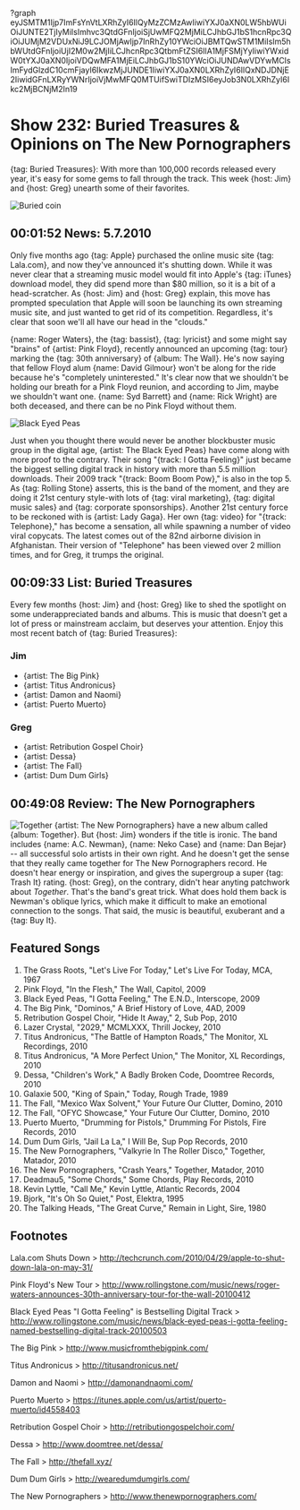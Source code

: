 ?graph eyJSMTM1Ijp7ImFsYnVtLXRhZyI6IlQyMzZCMzAwIiwiYXJ0aXN0LW5hbWUiOiJUNTE2TjIyMiIsImhvc3QtdGFnIjoiSjUwMFQ2MjMiLCJhbGJ1bS1hcnRpc3QiOiJUMjM2VDUxNiJ9LCJOMjAwIjp7InRhZy10YWciOiJBMTQwSTM1MiIsIm5hbWUtdGFnIjoiUjI2M0w2MjIiLCJhcnRpc3QtbmFtZSI6IlA1MjFSMjYyIiwiYWxidW0tYXJ0aXN0IjoiVDQwMFA1MjEiLCJhbGJ1bS10YWciOiJUNDAwVDYwMCIsImFydGlzdC10cmFjayI6IkwzMjJUNDE1IiwiYXJ0aXN0LXRhZyI6IlQxNDJDNjE2IiwidGFnLXRyYWNrIjoiVjMwMFQ0MTUifSwiTDIzMSI6eyJob3N0LXRhZyI6Ikc2MjBCNjM2In19

# Show 232: Buried Treasures & Opinions on The New Pornographers
{tag: Buried Treasures}: With more than 100,000 records released every year, it's easy for some gems to fall through the track. This week {host: Jim} and {host: Greg} unearth some of their favorites.

![Buried coin](http://static.soundopinions.org/images/buriedtreasures/buriedcoin.jpg)

## 00:01:52 News: 5.7.2010
Only five months ago {tag: Apple} purchased the online music site {tag: Lala.com}, and now they've announced it's shutting down. While it was never clear that a streaming music model would fit into Apple's {tag: iTunes} download model, they did spend more than $80 million, so it is a bit of a head-scratcher. As {host: Jim} and {host: Greg} explain, this move has prompted speculation that Apple will soon be launching its own streaming music site, and just wanted to get rid of its competition. Regardless, it's clear that soon we'll all have our head in the "clouds." 

{name: Roger Waters}, the {tag: bassist}, {tag: lyricist} and some might say "brains" of {artist: Pink Floyd}, recently announced an upcoming {tag: tour} marking the {tag: 30th anniversary} of {album: The Wall}. He's now saying that fellow Floyd alum {name: David Gilmour} won't be along for the ride because he's "completely uninterested." It's clear now that we shouldn't be holding our breath for a Pink Floyd reunion, and according to Jim, maybe we shouldn't want one. {name: Syd Barrett} and {name: Rick Wright} are both deceased, and there can be no Pink Floyd without them.

![Black Eyed Peas](http://static.soundopinions.org/images/2010/black-eyed-peas.jpg)

Just when you thought there would never be another blockbuster music group in the digital age, {artist: The Black Eyed Peas} have come along with more proof to the contrary. Their song "{track: I Gotta Feeling}" just became the biggest selling digital track in history with more than 5.5 million downloads. Their 2009 track "{track: Boom Boom Pow}," is also in the top 5. As {tag: Rolling Stone} asserts, this is the band of the moment, and they are doing it 21st century style-with lots of {tag: viral marketing}, {tag: digital music sales} and {tag: corporate sponsorships}. Another 21st century force to be reckoned with is {artist: Lady Gaga}. Her own {tag: video} for "{track: Telephone}," has become a sensation, all while spawning a number of video viral copycats. The latest comes out of the 82nd airborne division in Afghanistan. Their version of "Telephone" has been viewed over 2 million times, and for Greg, it trumps the original.

## 00:09:33 List: Buried Treasures
Every few months {host: Jim} and {host: Greg} like to shed the spotlight on some underappreciated bands and albums. This is music that doesn't get a lot of press or mainstream acclaim, but deserves your attention. Enjoy this most recent batch of {tag: Buried Treasures}:

### Jim
- {artist: The Big Pink}
- {artist: Titus Andronicus}
- {artist: Damon and Naomi}
- {artist: Puerto Muerto}

### Greg
- {artist: Retribution Gospel Choir}
- {artist: Dessa}
- {artist: The Fall}
- {artist: Dum Dum Girls}

## 00:49:08 Review: The New Pornographers
![Together](http://is1.mzstatic.com/image/thumb/Music/v4/af/04/9a/af049a49-886c-9910-bee4-e5dd2a3a4be2/source/600x600bb.jpg "4978498/364679767")
{artist: The New Pornographers} have a new album called {album: Together}. But {host: Jim} wonders if the title is ironic. The band includes {name: A.C. Newman}, {name: Neko Case} and {name: Dan Bejar} -- all successful solo artists in their own right. And he doesn't get the sense that they really came together for The New Pornographers record. He doesn't hear energy or inspiration, and gives the supergroup a super {tag: Trash It} rating. {host: Greg}, on the contrary, didn't hear anyting patchwork about *Together*. That's the band's great trick. What does hold them back is Newman's oblique lyrics, which make it difficult to make an emotional connection to the songs. That said, the music is beautiful, exuberant and a {tag: Buy It}.


## Featured Songs
1. The Grass Roots, "Let's Live For Today," Let's Live For Today, MCA, 1967
2. Pink Floyd, "In the Flesh," The Wall, Capitol, 2009
3. Black Eyed Peas, "I Gotta Feeling," The E.N.D., Interscope, 2009
4. The Big Pink, "Dominos," A Brief History of Love, 4AD, 2009
5. Retribution Gospel Choir, "Hide It Away," 2, Sub Pop, 2010
6. Lazer Crystal, "2029," MCMLXXX, Thrill Jockey, 2010
7. Titus Andronicus, "The Battle of Hampton Roads," The Monitor, XL Recordings, 2010
8. Titus Andronicus, "A More Perfect Union," The Monitor, XL Recordings, 2010
9. Dessa, "Children's Work," A Badly Broken Code, Doomtree Records, 2010
10. Galaxie 500, "King of Spain," Today, Rough Trade, 1989
11. The Fall, "Mexico Wax Solvent," Your Future Our Clutter, Domino, 2010
12. The Fall, "OFYC Showcase," Your Future Our Clutter, Domino, 2010
13. Puerto Muerto, "Drumming for Pistols," Drumming For Pistols, Fire Records, 2010
14. Dum Dum Girls, "Jail La La," I Will Be, Sup Pop Records, 2010
15. The New Pornographers, "Valkyrie In The Roller Disco," Together, Matador, 2010
16. The New Pornographers, "Crash Years," Together, Matador, 2010
17. Deadmau5, "Some Chords," Some Chords, Play Records, 2010
18. Kevin Lyttle, "Call Me," Kevin Lyttle, Atlantic Records, 2004
19. Bjork, "It's Oh So Quiet," Post, Elektra, 1995
20. The Talking Heads, "The Great Curve," Remain in Light, Sire, 1980

## Footnotes

Lala.com Shuts Down > http://techcrunch.com/2010/04/29/apple-to-shut-down-lala-on-may-31/

Pink Floyd's New Tour > http://www.rollingstone.com/music/news/roger-waters-announces-30th-anniversary-tour-for-the-wall-20100412

Black Eyed Peas "I Gotta Feeling" is Bestselling Digital Track > http://www.rollingstone.com/music/news/black-eyed-peas-i-gotta-feeling-named-bestselling-digital-track-20100503

The Big Pink > http://www.musicfromthebigpink.com/

Titus Andronicus > http://titusandronicus.net/

Damon and Naomi > http://damonandnaomi.com/

Puerto Muerto > https://itunes.apple.com/us/artist/puerto-muerto/id4558403

Retribution Gospel Choir > http://retributiongospelchoir.com/

Dessa > http://www.doomtree.net/dessa/

The Fall > http://thefall.xyz/

Dum Dum Girls > http://wearedumdumgirls.com/

The New Pornographers > http://www.thenewpornographers.com/
